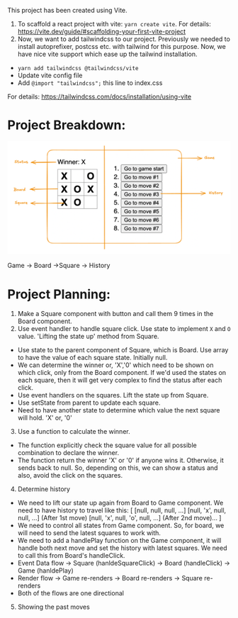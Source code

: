This project has been created using Vite.

1. To scaffold a react project with vite: ```yarn create vite```. For details: https://vite.dev/guide/#scaffolding-your-first-vite-project
2. Now, we want to add tailwindcss to our project. Previously we needed to install autoprefixer, postcss etc. with tailwind for this purpose. Now, we have nice vite support which ease up the tailwind installation.
  - ```yarn add tailwindcss @tailwindcss/vite```
  - Update vite config file
  - Add `@import "tailwindcss";` this line to index.css

For details: https://tailwindcss.com/docs/installation/using-vite

# Project Breakdown:
![alt text](mental-map.png)

Game
  -> Board
    ->Square
  -> History

# Project Planning:
1. Make a Square component with button and call them 9 times in the Board component.
2. Use event handler to handle square click. Use state to implement `X` and `O` value. 'Lifting the state up' method from Square.
  - Use state to the parent component of Square, which is Board. Use array to have the value of each square state. Initially null.
  - We can determine the winner or, 'X','0' which need to be shown on which click, only from the Board component. If we'd used the states on each square, then it will get very complex to find the status after each click.
  - Use event handlers on the squares. Lift the state up from Square.
  - Use setState from parent to update each square.
  - Need to have another state to determine which value the next square will hold. 'X' or, '0'

3. Use a function to calculate the winner. 
  - The function explicitly check the square value for all possible combination to declare the winner.
  - The function return the winner 'X' or '0' if anyone wins it. Otherwise, it sends back to null. So, depending on this, we can show a status and also, avoid the click on the squares.

4. Determine history
  - We need to lift our state up again from Board to Game component. We need to have history to travel like this:
  [
    [null, null, null, ...]
    [null, 'x', null, null, ...] (After 1st move)
    [null, 'x', null, 'o', null, ...] (After 2nd move)...
  ]
  - We need to control all states from Game component. So, for board, we will need to send the latest squares to work with.
  - We need to add a handlePlay function on the Game component, it will handle both next move and set the history with latest squares. We need to call this from Board's handleClick.
  - Event Data flow -> Square (hanldeSquareClick) -> Board (handleClick) -> Game (hanldePlay)
  - Render flow     -> Game re-renders -> Board re-renders -> Square re-renders 
  - Both of the flows are one directional

5. Showing the past moves